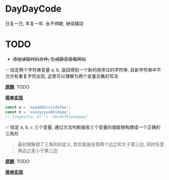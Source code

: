 # DayDayCode

日复一日, 年复一年. 永不停歇, 继续蠕动

# TODO

- ~~添加读取代码文件, 生成静态查看网站~~

✅ 给定两个字符串变量 a, b, 返回得到一个新的排序过的字符串, 且新字符串中不允许有重复字符出现, 这里可以理解为两个变量合集的写法

[**原题**](): TODO

[**简单实现**](2019-12/longest.ts)

```js
const a = 'xyaabbbccccdefww';
const b = 'xxxxyyyyabklmopq';
// longest(a, b) -> "abcdefklmopqwxy"
```

✅ 给定 a, b, c 三个变量, 通过方法判断接收三个变量的值能够构建成一个正确的三角形

> 最初理解错了三角形的定义, 其实就是任意两个边之和大于第三边, 同时任意两边之差小于第三边

[**原题**](): TODO

[**简单实现**](2019-12/triangle.ts)

